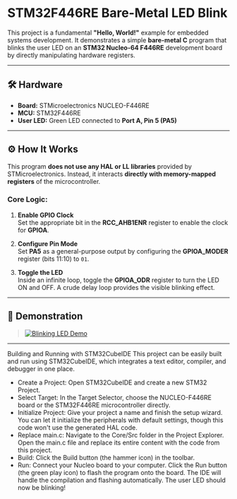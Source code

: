 # STM32F446RE Bare-Metal LED Blink

This project is a fundamental **"Hello, World!"** example for embedded systems development. It demonstrates a simple **bare-metal C** program that blinks the user LED on an **STM32 Nucleo-64 F446RE** development board by directly manipulating hardware registers.

---

## 🛠 Hardware

- **Board:** STMicroelectronics NUCLEO-F446RE  
- **MCU:** STM32F446RE  
- **User LED:** Green LED connected to **Port A, Pin 5 (PA5)**  

---

## ⚙️ How It Works

This program **does not use any HAL or LL libraries** provided by STMicroelectronics. Instead, it interacts **directly with memory-mapped registers** of the microcontroller.

### Core Logic:

1. **Enable GPIO Clock**  
   Set the appropriate bit in the **RCC_AHB1ENR** register to enable the clock for **GPIOA**.

2. **Configure Pin Mode**  
   Set **PA5** as a general-purpose output by configuring the **GPIOA_MODER** register (bits 11:10) to `01`.

3. **Toggle the LED**  
   Inside an infinite loop, toggle the **GPIOA_ODR** register to turn the LED ON and OFF. A crude delay loop provides the visible blinking effect.

---

## 🎥 Demonstration

> [![Blinking LED Demo](https://via.placeholder.com/400x200.png?text=View+GIF)](https://drive.google.com/file/d/1dncVYLXKyS7a2w23sBotAOIPoXEAzlIN/view?usp=drivesdk)
---

Building and Running with STM32CubeIDE
This project can be easily built and run using STM32CubeIDE, which integrates a text editor, compiler, and debugger in one place.
 * Create a Project: Open STM32CubeIDE and create a new STM32 Project.
 * Select Target: In the Target Selector, choose the NUCLEO-F446RE board or the STM32F446RE microcontroller directly.
 * Initialize Project: Give your project a name and finish the setup wizard. You can let it initialize the peripherals with default settings, though this code won't use the generated HAL code.
 * Replace main.c: Navigate to the Core/Src folder in the Project Explorer. Open the main.c file and replace its entire content with the code from this project.
 * Build: Click the Build button (the hammer icon) in the toolbar.
 * Run: Connect your Nucleo board to your computer. Click the Run button (the green play icon) to flash the program onto the board. The IDE will handle the compilation and flashing automatically.
The user LED should now be blinking!
